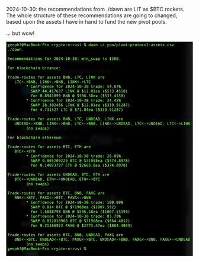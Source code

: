 2024-10-30: the recommendations from ./dawn are LIT as $BTC rockets. The whole structure of these recommendations are going to changed, based upon the assets I have in hand to fund the new pivot pools. 

... but wow! 

![./dawn recommendations](imgs/01-dawn-recs.png)
